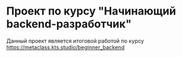 # Проект по курсу "Начинающий backend-разработчик" 

Данный проект является итоговой работой по курсу https://metaclass.kts.studio/beginner_backend

